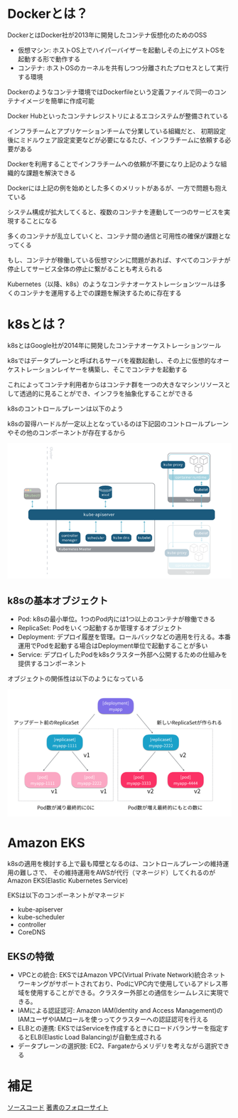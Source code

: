 # Dockerとは？

DockerとはDocker社が2013年に開発したコンテナ仮想化のためのOSS

- 仮想マシン: ホストOS上でハイパーバイザーを起動しその上にゲストOSを起動する形で動作する
- コンテナ: ホストOSのカーネルを共有しつつ分離されたプロセスとして実行する環境

Dockerのようなコンテナ環境ではDockerfileという定義ファイルで同一のコンテナイメージを簡単に作成可能

Docker Hubといったコンテナレジストリによるエコシステムが整備されている

インフラチームとアプリケーションチームで分業している組織だと、
初期設定後にミドルウェア設定変更などが必要になるたび、インフラチームに依頼する必要がある

Dockerを利用することでインフラチームへの依頼が不要になり上記のような組織的な課題を解決できる

Dockerには上記の例を始めとした多くのメリットがあるが、一方で問題も抱えている

システム構成が拡大してくると、複数のコンテナを連動して一つのサービスを実現することになる

多くのコンテナが乱立していくと、コンテナ間の通信と可用性の確保が課題となってくる

もし、コンテナが稼働している仮想マシンに問題があれば、すべてのコンテナが停止してサービス全体の停止に繋がることも考えられる

Kubernetes（以降、k8s）のようなコンテナオーケストレーションツールは多くのコンテナを運用する上での課題を解決するために存在する

# k8sとは？

k8sとはGoogle社が2014年に開発したコンテナオーケストレーションツール

k8sではデータプレーンと呼ばれるサーバを複数起動し、その上に仮想的なオーケストレーションレイヤーを構築し、そこでコンテナを起動する

これによってコンテナ利用者からはコンテナ群を一つの大きなマシンリソースとして透過的に見ることができ、インフラを抽象化することができる

k8sのコントロールプレーンは以下のよう

k8sの習得ハードルが一定以上となっているのは下記図のコントロールプレーンやその他のコンポーネントが存在するから

![コントロールプレーン](controlplane.png)

## k8sの基本オブジェクト

- Pod: k8sの最小単位。1つのPod内には1つ以上のコンテナが稼働できる
- ReplicaSet: Podをいくつ起動するか管理するオブジェクト
- Deployment: デプロイ履歴を管理。ロールバックなどの適用を行える。本番運用でPodを起動する場合はDeployment単位で起動することが多い
- Service: デプロイしたPodをk8sクラスター外部へ公開するための仕組みを提供するコンポーネント

オブジェクトの関係性は以下のようになっている

![デプロイメント](deployment.png)

# Amazon EKS

k8sの適用を検討する上で最も障壁となるのは、コントロールプレーンの維持運用の難しさで、
その維持運用をAWSが代行（マネージド）してくれるのがAmazon EKS(Elastic Kubernetes Service)

EKSは以下のコンポーネントがマネージド

- kube-apiserver
- kube-scheduler
- controller
- CoreDNS

## EKSの特徴

- VPCとの統合: EKSではAmazon VPC(Virtual Private Network)統合ネットワーキングがサポートされており、PodにVPC内で使用しているアドレス帯域を使用することができる。クラスター外部との通信をシームレスに実現できる。
- IAMによる認証認可: Amazon IAM(Identity and Access Management)のIAMユーザやIAMロールを使っってクラスターへの認証認可を行える
- ELBとの連携: EKSではServiceを作成するときにロードバランサーを指定するとELB(Elastic Load Balancing)が自動生成される
- データプレーンの選択肢: EC2、Fargateからメリデリを考えながら選択できる

# 補足

[ソースコード](https://github.com/kazusato/k8sbook)
[著書のフォローサイト](https://www.ric.co.jp/pdfs/contents/pdfs/1235_support.pdf)